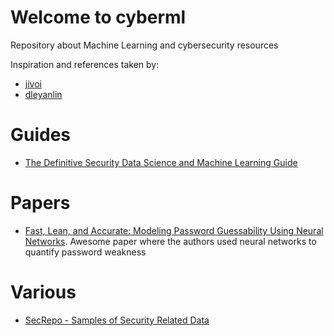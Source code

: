 # Welcome to cyberml

Repository about Machine Learning and cybersecurity resources

Inspiration and references taken by:
- [jivoi](https://github.com/jivoi/awesome-ml-for-cybersecurity)
- [dleyanlin](https://github.com/dleyanlin/Machine-Learning-and-Cyber-Security-Resources)


# Guides
- [The Definitive Security Data Science and Machine Learning Guide](http://www.covert.io/the-definitive-security-datascience-and-machinelearning-guide/)

# Papers
- [Fast, Lean, and Accurate: Modeling Password Guessability Using Neural Networks](https://www.usenix.org/system/files/conference/usenixsecurity16/sec16_paper_melicher.pdf). Awesome paper where the authors used neural networks to quantify password weakness

# Various
- [SecRepo - Samples of Security Related Data](http://www.secrepo.com/#)

